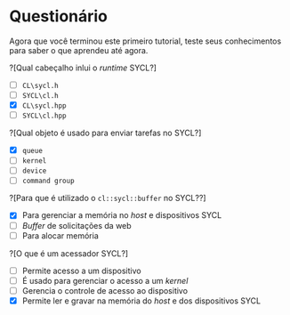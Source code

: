# Questionário

Agora que você terminou este primeiro tutorial, teste seus conhecimentos para saber o que aprendeu até agora.

?[Qual cabeçalho inlui o _runtime_ SYCL?]
-[ ] `CL\sycl.h`
-[ ] `SYCL\cl.h`
-[x] `CL\sycl.hpp`
-[ ] `SYCL\cl.hpp`

?[Qual objeto é usado para enviar tarefas no SYCL?]
-[x] `queue`
-[ ] `kernel`
-[ ] `device`
-[ ] `command group`

?[Para que é utilizado o `cl::sycl::buffer` no SYCL??]
-[x] Para gerenciar a memória no _host_ e dispositivos SYCL
-[ ] _Buffer_ de solicitações da web 
-[ ] Para alocar memória

?[O que é um acessador SYCL?]
-[ ] Permite acesso a um dispositivo
-[ ] É usado para gerenciar o acesso a um _kernel_
-[ ] Gerencia o controle de acesso ao dispositivo
-[x] Permite ler e gravar na memória do _host_ e dos dispositivos SYCL
